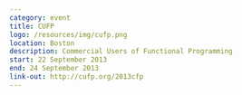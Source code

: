 ```yaml
---
category: event
title: CUFP
logo: /resources/img/cufp.png
location: Boston
description: Commercial Users of Functional Programming
start: 22 September 2013
end: 24 September 2013
link-out: http://cufp.org/2013cfp
---
```

